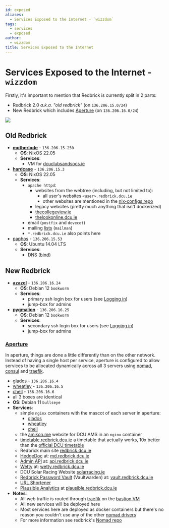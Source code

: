 ```yaml
---
id: exposed
aliases:
  - Services Exposed to the Internet - `wizzdom`
tags:
  - services
  - exposed
author:
  - wizzdom
title: Services Exposed to the Internet
---
```


# Services Exposed to the Internet - `wizzdom`

Firstly, it's important to mention that Redbrick is currently split in 2 parts:

- Redbrick 2.0 *a.k.a. "old redbrick"* (on `136.206.15.0/24`)
- New Redbrick which includes [Aperture](../hardware/aperture/index.md) (on `136.206.16.0/24`)

![](../network-divorce.png)

## Old Redbrick

- [**motherlode**](../hardware/nix/motherlode.md) - `136.206.15.250`
	- **OS**: NixOS 22.05
	- **Services**:
		- VM for [dcuclubsandsocs.ie](https://dcuclubsandsocs.ie)
- [**hardcase**](../hardware/nix/hardcase.md) - `136.206.15.3`
	- **OS**: NixOS 22.05
	- **Services**:
		- `apache httpd`:
			- websites from the webtree (including, but not limited to):
				- all user's websites `<user>.redbrick.dcu.ie`
                - other websites are mentioned in the [nix-configs repo](https://github.com/redbrick/nix-configs/blob/master/services/httpd/vhosts.nix)
			- legacy websites (pretty much anything that isn't dockerized)
			- [thecollegeview.ie](https://thecollegeview.ie)
			- [thelookonline.dcu.ie](https://thelookonline.dcu.ie)
		- email (`postfix` and `dovecot`)
		- mailing [lists](https://lists.redbrick.dcu.ie) (`mailman`)
		- `*.redbrick.dcu.ie` also points here
- [paphos](../hardware/paphos.md) - `136.206.15.53`
	- **OS**: Ubuntu 14.04 LTS
	- **Services**:
		- DNS ([bind](bind.md))

## New Redbrick

- [**azazel**](../hardware/azazel.md) - `136.206.16.24`
	- **OS**: Debian 12 `bookworm`
	- **Services**:
		- primary ssh login box for users (see [Logging in](servers.md#Logging%20in))
		- jump-box for admins
- [**pygmalion**](../hardware/pygmalion.md) - `136.206.16.25`
	- **OS**: Debian 12 `bookworm`
	- **Services**:
		- secondary ssh login box for users (see [Logging in](servers.md#Logging%20in))
		- jump-box for admins

### [Aperture](../hardware/aperture/index.md)

In aperture, things are done a little differently than on the other network. Instead of having a single host per service, aperture is configured to allow services to be allocated dynamically across all 3 servers using [nomad](nomad.md), [consul](consul.md) and [traefik](traefik.md).

- [glados](../hardware/aperture/glados.md) - `136.206.16.4`
- [wheatley](../hardware/aperture/wheatley.md) - `136.206.16.5`
- [chell](../hardware/aperture/chell.md) - `136.206.16.6`
- all 3 boxes are identical
- **OS**: Debian 11 `bullseye`
- **Services**:
	- simple `nginx` containers with the mascot of each server in aperture:
		- [glados](https://glados.redbrick.dcu.ie)
		- [wheatley](https://wheatley.redbrick.dcu.ie)
		- [chell](https://chell.redbrick.dcu.ie)
	- the [amikon.me](https://amikon.me) website for DCU AMS in an `nginx` container
	- [timetable.redbrick.dcu.ie](https://timetable.redbrick.dcu.ie) a timetable that actually works, 10x better than the [official DCU timetable](https://mytimetable.dcu.ie)
	- Redbrick main site [redbrick.dcu.ie](https://redbrick.dcu.ie)
	- [HedgeDoc](md.md) at: [md.redbrick.dcu.ie](https://md.redbrick.dcu.ie)
	- [Admin API](api.md) at: [api.redbrick.dcu.ie](https://api.redbrick.dcu.ie)
	- [Wetty](servers.md#Logging%20in%20to%20Wetty) at: [wetty.redbrick.dcu.ie](https://wetty.redbrick.dcu.ie)
	- DCU Solar Racing Website [solarracing.ie](https://solarracing.ie)
	- [Redbrick Password Vault](vault.md) (Vaultwarden) at: [vault.redbrick.dcu.ie](https://vault.redbrick.dcu.ie)
	- [URL Shortener](shlink.md)
	- [Plausible Analytics](plausible.md) at [plausible.redbrick.dcu.ie](https://plausible.redbrick.dcu.ie)
- **Notes**:
	- All web traffic is routed through [traefik](traefik.md) on the [bastion VM](./bastion-vm.md)
	- All new services will be deployed here
	- Most services here are deployed as docker containers but there's no reason you couldn't use any of the other [nomad drivers](https://developer.hashicorp.com/nomad/docs/drivers)
	- For more information see redbrick's [Nomad repo](https://github.com/redbrick/nomad)
